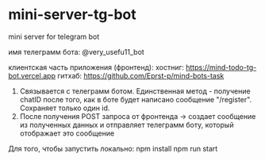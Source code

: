 # mini-server-tg-bot
mini server for telegram bot

имя телеграмм бота: @very_usefu11_bot

клиентская часть приложения (фронтенд): 
  хостниг: https://mind-todo-tg-bot.vercel.app
  гитхаб: https://github.com/Eprst-p/mind-bots-task

1) Связывается с телеграмм ботом. Единственная метод - получение chatID после того, как в боте будет написано сообщение "/register". Сохраняет только один id.
2) После получения POST запроса от фронтенда  -> создает сообщение из полученных данных и отправляет телеграмм боту, который отображает это сообщение

Для того, чтобы запустить локально:
  npm install
  npm run start
